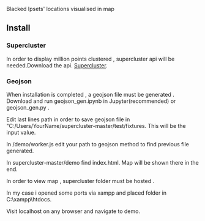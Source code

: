 
Blacked Ipsets' locations visualised in map

## Install

### Supercluster
In order to display million points clustered , supercluster api will be needed.Download the api. [Supercluster](https://github.com/mapbox/supercluster/).

### Geojson 
When installation is completed , a geojson file must be generated .
Download and run geojson_gen.ipynb in Jupyter(recommended) or geojson_gen.py .

Edit last lines path in order to save geojson file in "C:/Users/YourName/supercluster-master/test/fixtures.
This will be the input value.

In /demo/worker.js edit your path to geojson method to find previous file generated.

In supercluster-master/demo find index.html.
Map will be shown there in the end.

In order to view map , supercluster folder must be hosted .

In my case i opened some ports via xampp and placed folder in C:\xampp\htdocs.

Visit localhost on any browser and navigate to demo.

